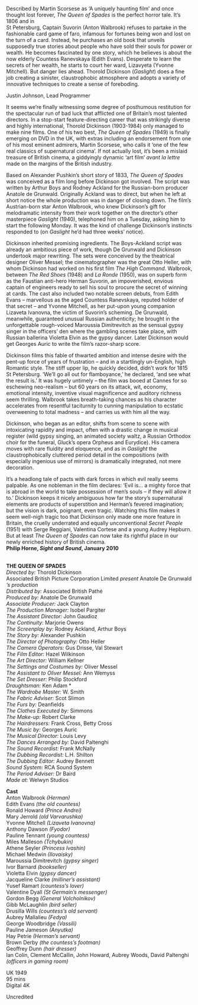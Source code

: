



Described by Martin Scorsese as ‘A uniquely haunting film’ and once thought lost forever, _The Queen of Spades_ is the perfect horror tale. It’s 1806 and in  
St Petersburg, Captain Suvorin (Anton Walbrook) refuses to partake in the fashionable card game of faro, infamous for fortunes being won and lost on the turn of a card. Instead, he purchases an old book that unveils supposedly true stories about people who have sold their souls for power or wealth. He becomes fascinated by one story, which he believes is about the now elderly Countess Ranevskaya (Edith Evans). Desperate to learn the secrets of her wealth, he starts to court her ward, Lizavyeta (Yvonne Mitchell). But danger lies ahead. Thorold Dickinson (_Gaslight_) does a fine job creating a sinister, claustrophobic atmosphere and adopts a variety of innovative techniques to create a sense of foreboding.

Justin Johnson, Lead Programmer

It seems we’re finally witnessing some degree of posthumous restitution for the spectacular run of bad luck that afflicted one of Britain’s most talented directors. In a stop-start feature-directing career that was strikingly diverse and highly international, Thorold Dickinson (1903-1984) only managed to make nine films. One of his two best, _The Queen of Spades_ (1949) is finally emerging on DVD in the UK, with extras including an endorsement from one of his most eminent admirers, Martin Scorsese, who calls it ‘one of the few real classics of supernatural cinema’. If not actually lost, it’s been a mislaid treasure of British cinema, a giddyingly dynamic ‘art film’ _avant la lettre_ made on the margins of the British industry.

Based on Alexander Pushkin’s short story of 1833, _The Queen of Spades_ was conceived as a film long before Dickinson got involved. The script was written by Arthur Boys and Rodney Ackland for the Russian-born producer Anatole de Grunwald. Originally Ackland was to direct, but when he left at short notice the whole production was in danger of closing down. The film’s Austrian-born star Anton Walbrook, who knew Dickinson’s gift for melodramatic intensity from their work together on the director’s other masterpiece _Gaslight_ (1940), telephoned him on a Tuesday, asking him to start the following Monday. It was the kind of challenge Dickinson’s instincts responded to (on _Gaslight_ he’d had three weeks’ notice).

Dickinson inherited promising ingredients. The Boys-Ackland script was already an ambitious piece of work, though De Grunwald and Dickinson undertook major rewriting. The sets were conceived by the theatrical designer Oliver Messel; the cinematographer was the great Otto Heller, with whom Dickinson had worked on his first film _The High Command_. Walbrook, between _The Red Shoes_ (1948) and _La Ronde_ (1950), was on superb form as the Faustian anti-hero Herman Suvorin, an impoverished, envious captain of engineers ready to sell his soul to procure the secret of winning at cards. The cast also included two notable screen debuts, from Edith Evans – marvellous as the aged Countess Ranevskaya, reputed holder of that secret – and Yvonne Mitchell, as her put-upon young companion Lizaveta Ivanovna, the victim of Suvorin’s scheming. De Grunwald, meanwhile, guaranteed unusual Russian authenticity; he brought in the unforgettable rough-voiced Maroussia Dimitrevitch as the sensual gypsy singer in the officers’ den where the gambling scenes take place, with Russian ballerina Violetta Elvin as the gypsy dancer. Later Dickinson would get Georges Auric to write the film’s razor-sharp score.

Dickinson films this fable of thwarted ambition and intense desire with the pent-up force of years of frustration – and in a startlingly un-English, high Romantic style. The stiff upper lip, he quickly decided, didn’t work for 1815 St Petersburg. ‘We’ll go all out for flamboyance,’ he declared, ‘and see what the result is.’ It was hugely untimely – the film was booed at Cannes for so eschewing neo-realism – but 60 years on its attack, wit, economy, emotional intensity, inventive visual magnificence and auditory richness seem thrilling. Walbrook takes breath-taking chances as his character accelerates from resentful taciturnity to cunning manipulation to ecstatic overweening to total madness – and carries us with him all the way.

Dickinson, who began as an editor, shifts from scene to scene with intoxicating rapidity and impact, often with a drastic change in musical register (wild gypsy singing, an animated society waltz, a Russian Orthodox choir for the funeral, Gluck’s opera Orpheus and Eurydice). His camera moves with rare fluidity and eloquence, and as in _Gaslight_ the claustrophobically cluttered period detail in the compositions (with especially ingenious use of mirrors) is dramatically integrated, not mere decoration.

It’s a headlong tale of pacts with dark forces in which evil really seems palpable. As one nobleman in the film declares: ‘Evil is… a mighty force that is abroad in the world to take possession of men’s souls – if they will allow it to.’ Dickinson keeps it nicely ambiguous how far the story’s supernatural elements are products of superstition and Herman’s fevered imagination; but the vision is dark, poignant, even tragic. Watching this film makes it seem well-nigh tragic too that Dickinson only made one more feature in Britain, the cruelly underrated and equally unconventional _Secret People_ (1951) with Serge Reggiani, Valentina Cortese and a young Audrey Hepburn. But at least _The Queen of Spades_ can now take its rightful place in our newly enriched history of British cinema.  
**Philip Horne, _Sight and Sound_, January 2010**  
<br>

**THE QUEEN OF SPADES**  
_Directed by:_ Thorold Dickinson  
Associated British Picture Corporation Limited _present_ Anatole De Grunwald _’s production_  
_Distributed by:_ Associated British Pathé  
_Produced by:_ Anatole De Grunwald  
_Associate Producer:_ Jack Clayton  
_The Production Manager:_ Isobel Pargiter  
_The Assistant Director:_ John Gaudioz  
_The Continuity:_ Marjorie Owens  
_The Screenplay by:_ Rodney Ackland, Arthur Boys  
_The Story by:_ Alexander Pushkin  
_The Director of Photography:_ Otto Heller  
_The Camera Operators:_ Gus Drisse, Val Stewart  
_The Film Editor:_ Hazel Wilkinson  
_The Art Director:_ William Kellner  
_The Settings and Costumes by:_ Oliver Messel  
_The Assistant to Oliver Messel:_ Ann Wemyss  
_The Set Dresser:_ Philip Stockford  
_Draughtsman:_ Ken Adam *  
_The Wardrobe Master:_ W. Smith  
_The Fabric Adviser:_ Scot Slimon  
_The Furs by:_ Deanfields  
_The Clothes Executed by:_ Simmons  
_The Make-up:_ Robert Clarke  
_The Hairdressers:_ Frank Cross, Betty Cross  
_The Music by:_ Georges Auric  
_The Musical Director:_ Louis Levy  
_The Dances Arranged by:_ David Paltenghi  
_The Sound Recordist:_ Frank McNally  
_The Dubbing Recordist:_ L.H. Shilton  
_The Dubbing Editor:_ Audrey Bennett  
_Sound System:_ RCA Sound System  
_The Period Adviser:_ Dr Baird  
_Made at:_ Welwyn Studios  

**Cast**  
Anton Walbrook _(Herman)_  
Edith Evans _(the old countess)_  
Ronald Howard _(Prince Andrei)_  
Mary Jerrold _(old Varvarushka)_  
Yvonne Mitchell _(Lizaveta Ivanovna)_  
Anthony Dawson _(Fyodor)_  
Pauline Tennant _(young countess)_  
Miles Malleson _(Tchybukin)_  
Athene Seyler _(Princess Ivashin)_  
Michael Medwin _(Ilovaisky)_  
Maroussia Dimitrevitch _(gypsy singer)_  
Ivor Barnard _(bookseller)_  
Violetta Elvin _(gypsy dancer)_  
Jacqueline Clarke _(milliner’s assistant)_  
Yusef Ramart _(countess’s lover)_  
Valentine Dyall _(St Germain’s messenger)_  
Gordon Begg _(General Volcholnikov)_  
Gibb McLaughlin _(bird seller)_  
Drusilla Wills _(countess’s old servant)_  
Aubrey Mallalieu _(Fedya)_  
George Woodbridge _(Vassili)_  
Pauline Jameson _(Anyutka)_  
Hay Petrie _(Herman’s servant)_  
Brown Derby _(the countess’s footman)_  
Geoffrey Dunn _(hair dresser)_  
Ian Colin, Clement McCallin, John Howard, Aubrey Woods, David Paltenghi
_(officers in gaming room)_  

UK 1949  
95 mins  
Digital 4K  

 Uncredited

<!--stackedit_data:
eyJoaXN0b3J5IjpbMTkzODEzOTU4MSwxMzg0NzQ2MTA5LDczMD
k5ODExNl19
-->